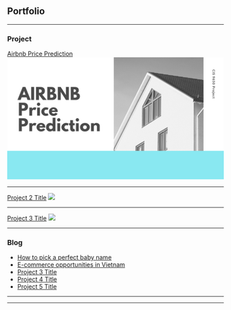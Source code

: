 ## Portfolio

---

### Project 

[Airbnb Price Prediction](/sample.md)
<img src="images/Airbnb Slide.png"/>

---
[Project 2 Title](/pdf/sample_presentation.pdf)
<img src="images/dummy_thumbnail.jpg?raw=true"/>

---
[Project 3 Title](http://example.com/)
<img src="images/dummy_thumbnail.jpg?raw=true"/>

---

### Blog

- [How to pick a perfect baby name](/Blogs/babyname.md)
- [E-commerce opportunities in Vietnam](https://www.vietnam-briefing.com/news/e-commerce-logistics-emerging-opportunities-vietnam.html/)
- [Project 3 Title](http://example.com/)
- [Project 4 Title](http://example.com/)
- [Project 5 Title](http://example.com/)

---


---
